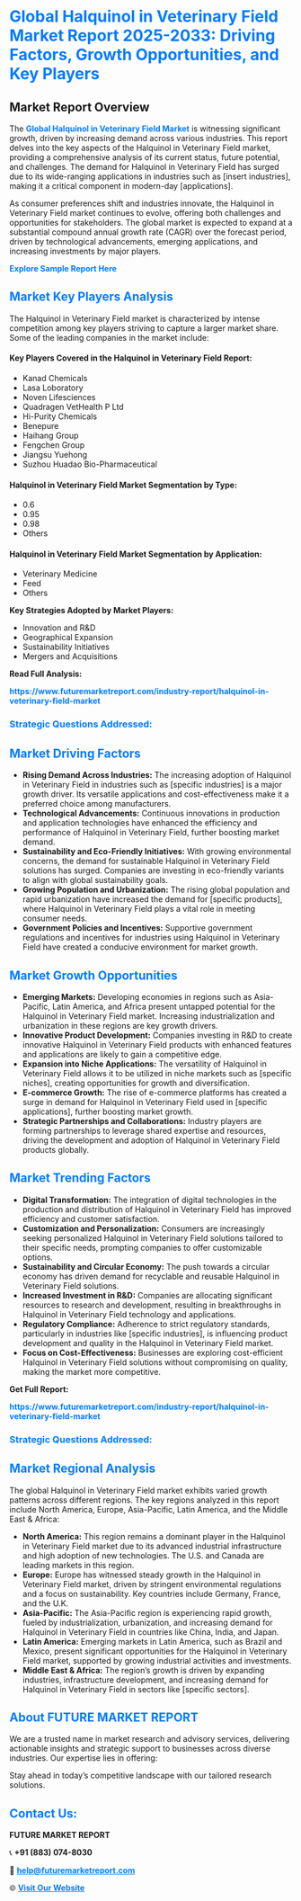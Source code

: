 <h1 style="color: #007BFF;">Global Halquinol in Veterinary Field Market Report 2025-2033: Driving Factors, Growth Opportunities, and Key Players</h1>

<section id="overview">
<h2>Market Report Overview</h2>
<p>The <a href="https://www.futuremarketreport.com/industry-report/halquinol-in-veterinary-field-market" style="color: #007BFF; text-decoration: none;"><strong>Global Halquinol in Veterinary Field Market</strong></a> is witnessing significant growth, driven by increasing demand across various industries. This report delves into the key aspects of the Halquinol in Veterinary Field market, providing a comprehensive analysis of its current status, future potential, and challenges. The demand for Halquinol in Veterinary Field has surged due to its wide-ranging applications in industries such as [insert industries], making it a critical component in modern-day [applications].</p>
<p>As consumer preferences shift and industries innovate, the Halquinol in Veterinary Field market continues to evolve, offering both challenges and opportunities for stakeholders. The global market is expected to expand at a substantial compound annual growth rate (CAGR) over the forecast period, driven by technological advancements, emerging applications, and increasing investments by major players.</p>
</section>

<section id="overview">
<p><a href="https://www.futuremarketreport.com/request-sample/reportId=47165" style="color: #007BFF; text-decoration: none;"><strong>Explore Sample Report Here</strong></a></p>
</section>

<section id="key-players">
<h2 style="color: #007BFF;">Market Key Players Analysis</h2>
<p>The Halquinol in Veterinary Field market is characterized by intense competition among key players striving to capture a larger market share. Some of the leading companies in the market include:</p>
<h4>Key Players Covered in the Halquinol in Veterinary Field Report:</h4>
<ul><li>Kanad Chemicals</li><li>Lasa Loboratory</li><li>Noven Lifesciences</li><li>Quadragen VetHealth P Ltd</li><li>Hi-Purity Chemicals</li><li>Benepure</li><li>Haihang Group</li><li>Fengchen Group</li><li>Jiangsu Yuehong</li><li>Suzhou Huadao Bio-Pharmaceutical</li></ul>
<h4>Halquinol in Veterinary Field Market Segmentation by Type:</h4>
<ul><li>0.6</li><li>0.95</li><li>0.98</li><li>Others</li></ul>

<h4>Halquinol in Veterinary Field Market Segmentation by Application:</h4>
<ul><li>Veterinary Medicine</li><li>Feed</li><li>Others</li></ul>
<p><strong>Key Strategies Adopted by Market Players:</strong></p>
<ul>
<li>Innovation and R&D</li>
<li>Geographical Expansion</li>
<li>Sustainability Initiatives</li>
<li>Mergers and Acquisitions</li>
</ul>
</section>

<section>
<p><strong>Read Full Analysis: </strong></p><a href="https://www.futuremarketreport.com/industry-report/halquinol-in-veterinary-field-market" style="color: #007BFF; text-decoration: none;"><strong>https://www.futuremarketreport.com/industry-report/halquinol-in-veterinary-field-market</strong></a>
<h3 style="color: #007BFF;">Strategic Questions Addressed:</h3>
</section>

<section id="driving-factors">
<h2 style="color: #007BFF;">Market Driving Factors</h2>
<ul>
<li><strong>Rising Demand Across Industries:</strong> The increasing adoption of Halquinol in Veterinary Field in industries such as [specific industries] is a major growth driver. Its versatile applications and cost-effectiveness make it a preferred choice among manufacturers.</li>
<li><strong>Technological Advancements:</strong> Continuous innovations in production and application technologies have enhanced the efficiency and performance of Halquinol in Veterinary Field, further boosting market demand.</li>
<li><strong>Sustainability and Eco-Friendly Initiatives:</strong> With growing environmental concerns, the demand for sustainable Halquinol in Veterinary Field solutions has surged. Companies are investing in eco-friendly variants to align with global sustainability goals.</li>
<li><strong>Growing Population and Urbanization:</strong> The rising global population and rapid urbanization have increased the demand for [specific products], where Halquinol in Veterinary Field plays a vital role in meeting consumer needs.</li>
<li><strong>Government Policies and Incentives:</strong> Supportive government regulations and incentives for industries using Halquinol in Veterinary Field have created a conducive environment for market growth.</li>
</ul>
</section>

<section id="growth-opportunities">
<h2 style="color: #007BFF;">Market Growth Opportunities</h2>
<ul>
<li><strong>Emerging Markets:</strong> Developing economies in regions such as Asia-Pacific, Latin America, and Africa present untapped potential for the Halquinol in Veterinary Field market. Increasing industrialization and urbanization in these regions are key growth drivers.</li>
<li><strong>Innovative Product Development:</strong> Companies investing in R&D to create innovative Halquinol in Veterinary Field products with enhanced features and applications are likely to gain a competitive edge.</li>
<li><strong>Expansion into Niche Applications:</strong> The versatility of Halquinol in Veterinary Field allows it to be utilized in niche markets such as [specific niches], creating opportunities for growth and diversification.</li>
<li><strong>E-commerce Growth:</strong> The rise of e-commerce platforms has created a surge in demand for Halquinol in Veterinary Field used in [specific applications], further boosting market growth.</li>
<li><strong>Strategic Partnerships and Collaborations:</strong> Industry players are forming partnerships to leverage shared expertise and resources, driving the development and adoption of Halquinol in Veterinary Field products globally.</li>
</ul>
</section>

<section id="trending-factors">
<h2 style="color: #007BFF;">Market Trending Factors</h2>
<ul>
<li><strong>Digital Transformation:</strong> The integration of digital technologies in the production and distribution of Halquinol in Veterinary Field has improved efficiency and customer satisfaction.</li>
<li><strong>Customization and Personalization:</strong> Consumers are increasingly seeking personalized Halquinol in Veterinary Field solutions tailored to their specific needs, prompting companies to offer customizable options.</li>
<li><strong>Sustainability and Circular Economy:</strong> The push towards a circular economy has driven demand for recyclable and reusable Halquinol in Veterinary Field solutions.</li>
<li><strong>Increased Investment in R&D:</strong> Companies are allocating significant resources to research and development, resulting in breakthroughs in Halquinol in Veterinary Field technology and applications.</li>
<li><strong>Regulatory Compliance:</strong> Adherence to strict regulatory standards, particularly in industries like [specific industries], is influencing product development and quality in the Halquinol in Veterinary Field market.</li>
<li><strong>Focus on Cost-Effectiveness:</strong> Businesses are exploring cost-efficient Halquinol in Veterinary Field solutions without compromising on quality, making the market more competitive.</li>
</ul>
</section>

<section>
<p><strong>Get Full Report: </strong></p><a href="https://www.futuremarketreport.com/industry-report/halquinol-in-veterinary-field-market" style="color: #007BFF; text-decoration: none;"><strong>https://www.futuremarketreport.com/industry-report/halquinol-in-veterinary-field-market</strong></a>
<h3 style="color: #007BFF;">Strategic Questions Addressed:</h3>
</section>


<section id="regional-analysis">
<h2 style="color: #007BFF;">Market Regional Analysis</h2>
<p>The global Halquinol in Veterinary Field market exhibits varied growth patterns across different regions. The key regions analyzed in this report include North America, Europe, Asia-Pacific, Latin America, and the Middle East & Africa:</p>
<ul>
<li><strong>North America:</strong> This region remains a dominant player in the Halquinol in Veterinary Field market due to its advanced industrial infrastructure and high adoption of new technologies. The U.S. and Canada are leading markets in this region.</li>
<li><strong>Europe:</strong> Europe has witnessed steady growth in the Halquinol in Veterinary Field market, driven by stringent environmental regulations and a focus on sustainability. Key countries include Germany, France, and the U.K.</li>
<li><strong>Asia-Pacific:</strong> The Asia-Pacific region is experiencing rapid growth, fueled by industrialization, urbanization, and increasing demand for Halquinol in Veterinary Field in countries like China, India, and Japan.</li>
<li><strong>Latin America:</strong> Emerging markets in Latin America, such as Brazil and Mexico, present significant opportunities for the Halquinol in Veterinary Field market, supported by growing industrial activities and investments.</li>
<li><strong>Middle East & Africa:</strong> The region’s growth is driven by expanding industries, infrastructure development, and increasing demand for Halquinol in Veterinary Field in sectors like [specific sectors].</li>
</ul>
</section>

<footer>
<h2 style="color: #007BFF;">About FUTURE MARKET REPORT</h2>
<p>We are a trusted name in market research and advisory services, delivering actionable insights and strategic support to businesses across diverse industries. Our expertise lies in offering:</p>

<p>Stay ahead in today’s competitive landscape with our tailored research solutions.</p>

<h2 style="color: #007BFF;">Contact Us:</h2>
<p><strong>FUTURE MARKET REPORT</strong></p>
<p>📞 <strong>+91 (883) 074-8030</strong></p>
<p>📧 <strong><a href="mailto:help@futuremarketreport.com" style="color: #007BFF;">help@futuremarketreport.com</a></strong></p>
<p>🌐 <strong><a href="https://www.futuremarketreport.com/" style="color: #007BFF;">Visit Our Website</a></strong></p>
</footer>